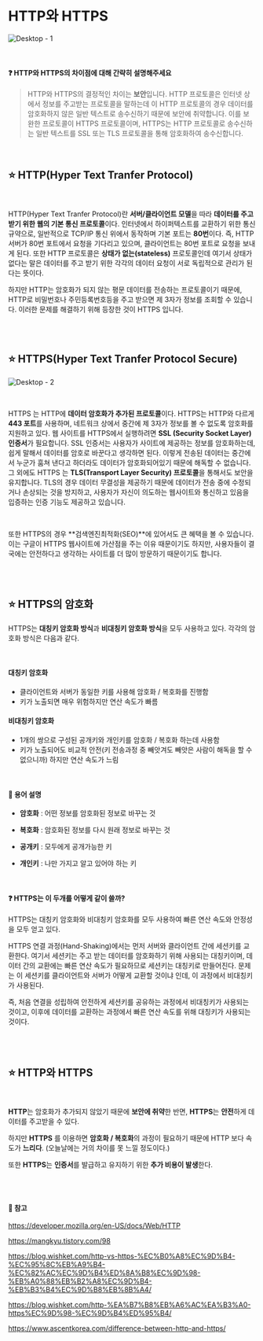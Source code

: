 

# HTTP와 HTTPS 

![Desktop - 1](https://github.com/chaedev3/chaedev3/assets/109324466/eb6bdf28-4d14-4382-bac9-c5559e15650a)

<br/> 

#### **❓  HTTP와 HTTPS의 차이점에 대해 간략히 설명해주세요** 

> HTTP와 HTTPS의 결정적인 차이는 **보안**입니다. HTTP 프로토콜은 인터넷 상에서 정보를 주고받는 프로토콜을 말하는데 이 HTTP 프로토콜의 경우 데이터를 암호화하지 않은 일반 텍스트로 송수신하기 때문에 보안에 취약합니다. 이를 보완한 프로토콜이 HTTPS 프로토콜이며, HTTPS는 HTTP 프로토콜로 송수신하는 일반 텍스트를 SSL 또는 TLS 프로토콜을 통해 암호화하여 송수신합니다. 

<br/> 

## ⭐ HTTP(Hyper Text Tranfer Protocol)

<br/>

HTTP(Hyper Text Tranfer Protocol)란 **서버/클라이언트 모델**을 따라 **데이터를 주고 받기 위한 웹의 기본 통신 프로토콜**이다.  인터넷에서 하이퍼텍스트를 교환하기 위한 통신 규약으로, 일반적으로 TCP/IP 통신 위에서 동작하며 기본 포트는 **80번**이다. 즉, HTTP 서버가 80번 포트에서 요청을 기다리고 있으며, 클라이언트는 80번 포트로 요청을 보내게 된다. 또한 HTTP 프로토콜은 **상태가 없는(stateless)** 프로토콜인데 여기서 상태가 없다는 말은 데이터를 주고 받기 위한 각각의 데이터 요청이 서로 독립적으로 관리가 된다는 뜻이다. 

하지만 HTTP는 암호화가 되지 않는 평문 데이터를 전송하는 프로토콜이기 때문에, HTTP로 비밀번호나 주민등록번호등을 주고 받으면 제 3자가 정보를 조회할 수 있습니다. 이러한 문제를 해결하기 위해 등장한 것이 HTTPS 입니다.  

<br/>

<br/>

## ⭐ HTTPS(Hyper Text Tranfer Protocol Secure) 

![Desktop - 2](https://github.com/chaedev3/chaedev3/assets/109324466/956c4d89-8815-4fa4-b58d-802a7233a81a) 



<br/>

HTTPS 는 HTTP에 **데이터 암호화가 추가된 프로토콜**이다. HTTPS는 HTTP와 다르게 **443 포트**를 사용하며, 네트워크 상에서 중간에 제 3자가 정보를 볼 수 없도록 암호화를 지원하고 있다. 웹 사이트를 HTTPS에서 실행하려면 **SSL (Security Socket Layer) 인증서**가 필요합니다. SSL 인증서는 사용자가 사이트에 제공하는 정보를 암호화하는데, 쉽게 말해서 데이터를 암호로 바꾼다고 생각하면 된다. 이렇게 전송된 데이터는 중간에서 누군가 훔쳐 낸다고 하더라도 데이터가 암호화되어있기 때문에 해독할 수 없습니다. 그 외에도 HTTPS 는 **TLS(Transport Layer Security) 프로토콜**을 통해서도 보안을 유지합니다. TLS의 경우 데이터 무결성을 제공하기 때문에 데이터가 전송 중에 수정되거나 손상되는 것을 방지하고, 사용자가 자신이 의도하는 웹사이트와 통신하고 있음을 입증하는 인증 기능도 제공하고 있습니다. 

<br/>

또한 HTTPS의 경우 **검색엔진최적화(SEO)**에 있어서도 큰 혜택을 볼 수 있습니다. 이는 구글이 HTTPS 웹사이트에 가산점을 주는 이유 때문이기도 하지만, 사용자들이 결국에는 안전하다고 생각하는 사이트를 더 많이 방문하기 때문이기도 합니다. 

<br/><br/>

## ⭐ HTTPS의 암호화

 HTTPS는 **대칭키 암호화 방식**과 **비대칭키 암호화 방식**을 모두 사용하고 있다. 각각의 암호화 방식은 다음과 같다. 

<br/>

#### 대칭키 암호화

- 클라이언트와 서버가 동일한 키를 사용해 암호화 / 복호화를 진행함 
- 키가 노출되면 매우 위험하지만 연산 속도가 빠름 

#### 비대칭키 암호화 

- 1개의 쌍으로 구성된 공개키와 개인키를 암호화 / 복호화 하는데 사용함 
- 키가 노출되어도 비교적 안전(키 전송과정 중 빼앗겨도 빼앗은 사람이 해독을 할 수 없으니까) 하지만 연산 속도가 느림 

<br/>

#### 👀 용어 설명 

- **암호화** : 어떤 정보를 암호화된 정보로 바꾸는 것 

- **복호화** :  암호화된 정보를 다시 원래 정보로 바꾸는 것 

- **공개키** : 모두에게 공개가능한 키 

- **개인키** : 나만 가지고 알고 있어야 하는 키 

<br/>

#### ❓ HTTPS는 이 두개를 어떻게 같이 쓸까? 

HTTPS는 대칭키 암호화와 비대칭키 암호화를 모두 사용하여 빠른 연산 속도와 안정성을 모두 얻고 있다.

HTTPS 연결 과정(Hand-Shaking)에서는 먼저 서버와 클라이언트 간에 세션키를 교환한다. 여기서 세션키는 주고 받는 데이터를 암호화하기 위해 사용되는 대칭키이며, 데이터 간의 교환에는 빠른 연산 속도가 필요하므로 세션키는 대칭키로 만들어진다. 문제는 이 세션키를 클라이언트와 서버가 어떻게 교환할 것이냐 인데, 이 과정에서 비대칭키가 사용된다.

즉, 처음 연결을 성립하여 안전하게 세션키를 공유하는 과정에서 비대칭키가 사용되는 것이고, 이후에 데이터를 교환하는 과정에서 빠른 연산 속도를 위해 대칭키가 사용되는 것이다. 



<br/>

<br/>

## ⭐ HTTP와 HTTPS 

<br/>

**HTTP**는 암호화가 추가되지 않았기 때문에 **보안에 취약**한 반면, **HTTPS**는 **안전**하게 데이터를 주고받을 수 있다. 

하지만 **HTTPS** 를 이용하면 **암호화 / 복호화**의 과정이 필요하기 때문에 HTTP 보다 속도가 **느리다**. (오늘날에는 거의 차이를 못 느낄 정도이다.)

또한 **HTTPS**는 **인증서**를 발급하고 유지하기 위한 **추가 비용이 발생**한다. 



<br/>

<br/>

#### **📒 참고** 

https://developer.mozilla.org/en-US/docs/Web/HTTP 

https://mangkyu.tistory.com/98 

https://blog.wishket.com/http-vs-https-%EC%B0%A8%EC%9D%B4-%EC%95%8C%EB%A9%B4-%EC%82%AC%EC%9D%B4%ED%8A%B8%EC%9D%98-%EB%A0%88%EB%B2%A8%EC%9D%B4-%EB%B3%B4%EC%9D%B8%EB%8B%A4/ 

https://blog.wishket.com/http-%EA%B7%B8%EB%A6%AC%EA%B3%A0-https%EC%9D%98-%EC%9D%B4%ED%95%B4/ 

https://www.ascentkorea.com/difference-between-http-and-https/ 
